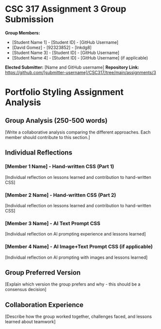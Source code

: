 # CSC 317 Assignment 3 Group Submission

**Group Members:**
- [Student Name 1] - [Student ID] - [GitHub Username]
- [David Gomez] - [92323852] - [Inkdg8]
- [Student Name 3] - [Student ID] - [GitHub Username]
- [Student Name 4] - [Student ID] - [GitHub Username] (if applicable)

**Elected Submitter:** [Name and GitHub username]
**Repository Link:** https://github.com/[submitter-username]/CSC317/tree/main/assignments/3

# Portfolio Styling Assignment Analysis

## Group Analysis (250-500 words)
[Write a collaborative analysis comparing the different approaches. Each member should contribute to this section.]

## Individual Reflections

### [Member 1 Name] - Hand-written CSS (Part 1)
[Individual reflection on lessons learned and contribution to hand-written CSS]

### [Member 2 Name] - Hand-written CSS (Part 2)
[Individual reflection on lessons learned and contribution to hand-written CSS]

### [Member 3 Name] - AI Text Prompt CSS
[Individual reflection on AI prompting experience and lessons learned]

### [Member 4 Name] - AI Image+Text Prompt CSS (if applicable)
[Individual reflection on AI prompting with images and lessons learned]

## Group Preferred Version
[Explain which version the group prefers and why - this should be a consensus decision]

## Collaboration Experience
[Describe how the group worked together, challenges faced, and lessons learned about teamwork]